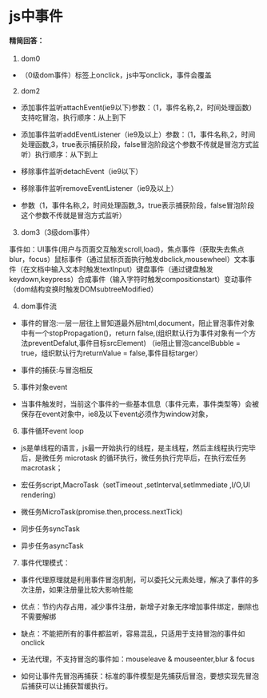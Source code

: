 # js中事件

#### 精简回答：

1. dom0

- （0级dom事件）标签上onclick，js中写onclick，事件会覆盖

2. dom2

- 添加事件监听attachEvent(ie9以下)参数：（1，事件名称,2，时间处理函数）支持吃冒泡，执行顺序：从上到下

- 添加事件监听addEventListener（ie9及以上）参数：（1，事件名称,2，时间处理函数,3，true表示捕获阶段，false冒泡阶段这个参数不传就是冒泡方式监听）执行顺序：从下到上

- 移除事件监听detachEvent（ie9以下）

- 移除事件监听removeEventListener（ie9及以上）

- 参数（1，事件名称,2，时间处理函数,3，true表示捕获阶段，false冒泡阶段这个参数不传就是冒泡方式监听）

3. dom3（3级dom事件）

事件如：UI事件(用户与页面交互触发scroll,load)，焦点事件（获取失去焦点blur，focus）鼠标事件（通过鼠标页面执行触发dbclick,mousewheel）文本事件（在文档中输入文本时触发textInput）键盘事件（通过键盘触发keydown,keypress）合成事件（输入字符时触发compositionstart）变动事件（dom结构变换时触发DOMsubtreeModified）

4. dom事件流

- 事件的冒泡:一层一层往上冒知道最外层html,document，阻止冒泡事件对象中有一个stopPropagation()，return false,(组织默认行为事件对象有一个方法preventDefalut,事件目标srcElement) （ie阻止冒泡cancelBubble = true，组织默认行为returnValue = false,事件目标targer）

- 事件的捕获:与冒泡相反

5. 事件对象event

- 当事件触发时，当前这个事件的一些基本信息（事件元素，事件类型等）会被保存在event对象中，ie8及以下event必须作为window对象，

6. 事件循环event loop

- js是单线程的语言，js最一开始执行的线程，是主线程，然后主线程执行完毕后，是微任务 microtask 的循环执行，微任务执行完毕后，在执行宏任务 macrotask；

- 宏任务script,MacroTask（setTimeout ,setInterval,setImmediate ,I/O,UI rendering）

- 微任务MicroTask(promise.then,process.nextTick)

- 同步任务syncTask

- 异步任务asyncTask

7. 事件代理模式：

- 事件代理原理就是利用事件冒泡机制，可以委托父元素处理，解决了事件的多次注册，如果注册量比较大影响性能

- 优点：节约内存占用，减少事件注册，新增子对象无序增加事件绑定，删除也不需要解绑

- 缺点：不能把所有的事件都监听，容易混乱，只适用于支持冒泡的事件如onclick

- 无法代理，不支持冒泡的事件如：mouseleave & mouseenter,blur & focus

- 如何让事件先冒泡再捕获：标准的事件模型是先捕获后冒泡，要想实现先冒泡后捕获可以让捕获暂缓执行。
